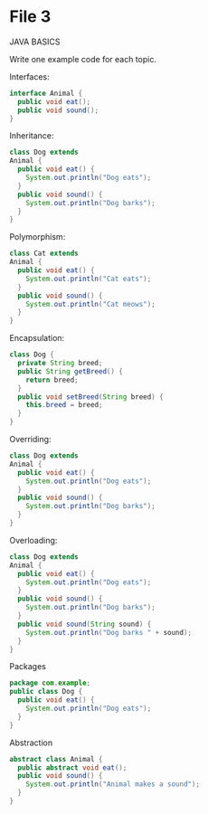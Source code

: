 # File 3


JAVA BASICS 

Write one example code for each topic. 

Interfaces:
```java
interface Animal {
  public void eat();
  public void sound();
}
```

Inheritance:
```java
class Dog extends
Animal {
  public void eat() {
    System.out.println("Dog eats");
  }
  public void sound() {
    System.out.println("Dog barks");
  }
}
```

Polymorphism:
```java
class Cat extends
Animal {
  public void eat() {
    System.out.println("Cat eats");
  }
  public void sound() {
    System.out.println("Cat meows");
  }
}
```

Encapsulation:
```java
class Dog {
  private String breed;
  public String getBreed() {
    return breed;
  }
  public void setBreed(String breed) {
    this.breed = breed;
  }
}
```

Overriding:
```java
class Dog extends
Animal {
  public void eat() {
    System.out.println("Dog eats");
  }
  public void sound() {
    System.out.println("Dog barks");
  }
}
```

Overloading:
```java
class Dog extends
Animal {
  public void eat() {
    System.out.println("Dog eats");
  }
  public void sound() {
    System.out.println("Dog barks");
  }
  public void sound(String sound) {
    System.out.println("Dog barks " + sound);
  }
}
```

Packages
```java
package com.example;
public class Dog {
  public void eat() {
    System.out.println("Dog eats");
  }
}
```

Abstraction
```java
abstract class Animal {
  public abstract void eat();
  public void sound() {
    System.out.println("Animal makes a sound");
  }
}
```
